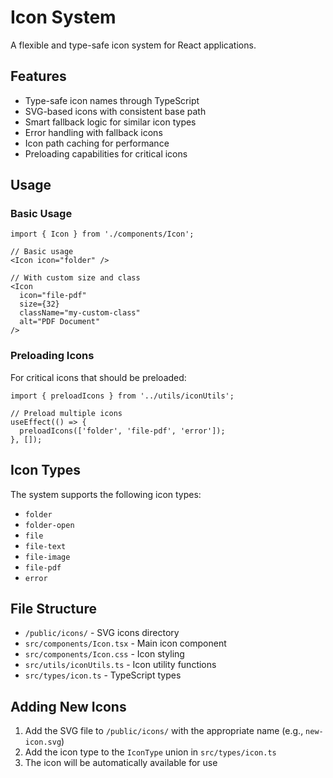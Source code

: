 # Icon System

A flexible and type-safe icon system for React applications.

## Features

- Type-safe icon names through TypeScript
- SVG-based icons with consistent base path
- Smart fallback logic for similar icon types
- Error handling with fallback icons
- Icon path caching for performance
- Preloading capabilities for critical icons

## Usage

### Basic Usage

```tsx
import { Icon } from './components/Icon';

// Basic usage
<Icon icon="folder" />

// With custom size and class
<Icon 
  icon="file-pdf" 
  size={32} 
  className="my-custom-class" 
  alt="PDF Document" 
/>
```

### Preloading Icons

For critical icons that should be preloaded:

```tsx
import { preloadIcons } from '../utils/iconUtils';

// Preload multiple icons
useEffect(() => {
  preloadIcons(['folder', 'file-pdf', 'error']);
}, []);
```

## Icon Types

The system supports the following icon types:

- `folder`
- `folder-open`
- `file`
- `file-text`
- `file-image`
- `file-pdf`
- `error`

## File Structure

- `/public/icons/` - SVG icons directory
- `src/components/Icon.tsx` - Main icon component
- `src/components/Icon.css` - Icon styling
- `src/utils/iconUtils.ts` - Icon utility functions
- `src/types/icon.ts` - TypeScript types

## Adding New Icons

1. Add the SVG file to `/public/icons/` with the appropriate name (e.g., `new-icon.svg`)
2. Add the icon type to the `IconType` union in `src/types/icon.ts`
3. The icon will be automatically available for use 